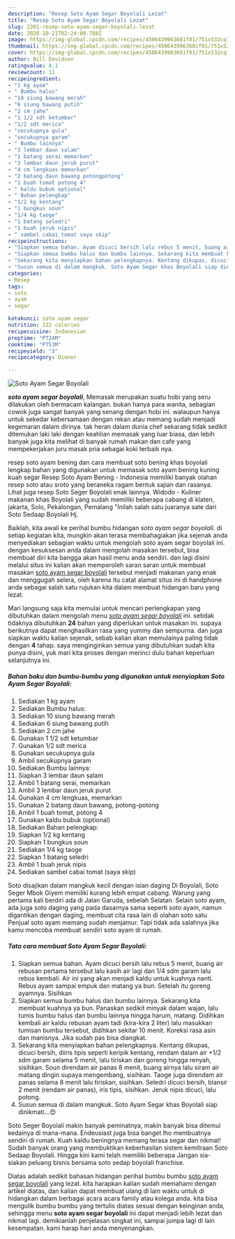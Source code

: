 ```yaml
---
description: "Resep Soto Ayam Segar Boyolali Lezat"
title: "Resep Soto Ayam Segar Boyolali Lezat"
slug: 2201-resep-soto-ayam-segar-boyolali-lezat
date: 2020-10-21T02:24:00.788Z
image: https://img-global.cpcdn.com/recipes/4506439963681f01/751x532cq70/soto-ayam-segar-boyolali-foto-resep-utama.jpg
thumbnail: https://img-global.cpcdn.com/recipes/4506439963681f01/751x532cq70/soto-ayam-segar-boyolali-foto-resep-utama.jpg
cover: https://img-global.cpcdn.com/recipes/4506439963681f01/751x532cq70/soto-ayam-segar-boyolali-foto-resep-utama.jpg
author: Bill Davidson
ratingvalue: 4.1
reviewcount: 11
recipeingredient:
- "1 kg ayam"
- " Bumbu halus"
- "10 siung bawang merah"
- "6 siung bawang putih"
- "2 cm jahe"
- "1 1/2 sdt ketumbar"
- "1/2 sdt merica"
- "secukupnya gula"
- "secukupnya garam"
- " Bumbu lainnya"
- "3 lembar daun salam"
- "1 batang serai memarkan"
- "3 lembar daun jeruk purut"
- "4 cm lengkuas memarkan"
- "2 batang daun bawang potongpotong"
- "1 buah tomat potong 4"
- " kaldu bubuk optional"
- " Bahan pelengkap"
- "1/2 kg kentang"
- "1 bungkus soun"
- "1/4 kg taoge"
- "1 batang seledri"
- "1 buah jeruk nipis"
- " sambel cabai tomat saya skip"
recipeinstructions:
- "Siapkan semua bahan. Ayam dicuci bersih lalu rebus 5 menit, buang air rebusan pertama tersebut lalu kasih air lagi dan 1/4 sdm garam lalu rebus kembali. Air ini yang akan menjadi kaldu untuk kuahnya nanti. Rebus ayam sampai empuk dan matang ya bun. Setelah itu goreng ayamnya. Sisihkan"
- "Siapkan semua bumbu halus dan bumbu lainnya. Sekarang kita membuat kuahnya ya bun. Panaskan sedikit minyak dalam wajan, lalu tumis bumbu halus dan bumbu lainnya hingga harum, matang. Didihkan kembali air kaldu rebusan ayam tadi (kira-kira 2 liter) lalu masukkan tumisan bumbu tersebut, didihkan sekitar 10 menit. Koreksi rasa asin dan manisnya. Jika sudah pas bisa diangkat."
- "Sekarang kita menyiapkan bahan pelengkapnya. Kentang dikupas, dicuci bersih, diiris tipis seperti keripik kentang, rendam dalam air +1/2 sdm garam selama 5 menit, lalu tiriskan dan goreng hingga renyah, sisihkan. Soun direndam air panas 8 menit, buang airnya lalu siram air matang dingin supaya mengembang, sisihkan. Taoge juga direndam air panas selama 8 menit lalu tiriskan, sisihkan. Seledri dicuci bersih, blansir 2 menit (rendam air panas), iris tipis, sisihkan. Jeruk nipis dicuci, lalu potong."
- "Susun semua di dalam mangkuk. Soto Ayam Segar khas Boyolali siap dinikmati...😍"
categories:
- Resep
tags:
- soto
- ayam
- segar

katakunci: soto ayam segar 
nutrition: 222 calories
recipecuisine: Indonesian
preptime: "PT24M"
cooktime: "PT53M"
recipeyield: "3"
recipecategory: Dinner

---
```



![Soto Ayam Segar Boyolali](https://img-global.cpcdn.com/recipes/4506439963681f01/751x532cq70/soto-ayam-segar-boyolali-foto-resep-utama.jpg)

<b><i>soto ayam segar boyolali</i></b>, Memasak merupakan suatu hobi yang seru dilakukan oleh bermacam kalangan. bukan hanya para wanita, sebagian cowok juga sangat banyak yang senang dengan hobi ini. walaupun hanya untuk sekedar kebersamaan dengan rekan atau memang sudah menjadi kegemaran dalam dirinya. tak heran dalam dunia chef sekarang tidak sedikit ditemukan laki laki dengan keahlian memasak yang luar biasa, dan lebih banyak juga kita melihat di banyak rumah makan dan cafe yang mempekerjakan juru masak pria sebagai koki terbaik nya.

resep soto ayam bening dan cara membuat soto bening khas boyolali lengkap bahan yang digunakan untuk memasak soto ayam bening kuning kuah segar Resep Soto Ayam Bening - Indonesia memiliki banyak olahan resep soto atau sroto yang beraneka ragam bentuk sajian dan rasanya. Lihat juga resep Soto Seger Boyolali enak lainnya. Widodo - Kuliner makanan khas Boyolali yang sudah memiliki beberapa cabang di klaten, jakarta, Solo, Pekalongan, Pemalang &#34;Inilah salah satu juaranya sate dari Soto Sedaap Boyolali Hj.

Baiklah, kita awali ke perihal bumbu hidangan <i>soto ayam segar boyolali</i>. di setiap kegiatan kita, mungkin akan terasa membahagiakan jika sejenak anda menyediakan sebagian waktu untuk mengolah soto ayam segar boyolali ini. dengan kesuksesan anda dalam mengolah masakan tersebut, bisa membuat diri kita bangga akan hasil menu anda sendiri. dan lagi disini melalui situs ini kalian akan memperoleh saran saran untuk membuat masakan <u>soto ayam segar boyolali</u> tersebut menjadi makanan yang enak dan menggugah selera, oleh karena itu catat alamat situs ini di handphone anda sebagai salah satu rujukan kita dalam membuat hidangan baru yang lezat.


Mari langsung saja kita memulai untuk mencari perlengkapan yang dibutuhkan dalam mengolah menu <u><i>soto ayam segar boyolali</i></u> ini. setidak tidaknya dibutuhkan <b>24</b> bahan yang diperlukan untuk masakan ini. supaya berikutnya dapat menghasilkan rasa yang yummy dan sempurna. dan juga siapkan waktu kalian sejenak, sebab kalian akan memulainya paling tidak dengan <b>4</b> tahap. saya menginginkan semua yang dibutuhkan sudah kita punya disini, yuk mari kita proses dengan merinci dulu bahan keperluan selanjutnya ini.

<!--inarticleads1-->

##### Bahan baku dan bumbu-bumbu yang digunakan untuk menyiapkan Soto Ayam Segar Boyolali:

1. Sediakan 1 kg ayam
1. Sediakan  Bumbu halus:
1. Sediakan 10 siung bawang merah
1. Sediakan 6 siung bawang putih
1. Sediakan 2 cm jahe
1. Gunakan 1 1/2 sdt ketumbar
1. Gunakan 1/2 sdt merica
1. Gunakan secukupnya gula
1. Ambil secukupnya garam
1. Sediakan  Bumbu lainnya:
1. Siapkan 3 lembar daun salam
1. Ambil 1 batang serai, memarkan
1. Ambil 3 lembar daun jeruk purut
1. Gunakan 4 cm lengkuas, memarkan
1. Gunakan 2 batang daun bawang, potong-potong
1. Ambil 1 buah tomat, potong 4
1. Gunakan  kaldu bubuk (optional)
1. Sediakan  Bahan pelengkap:
1. Siapkan 1/2 kg kentang
1. Siapkan 1 bungkus soun
1. Sediakan 1/4 kg taoge
1. Siapkan 1 batang seledri
1. Ambil 1 buah jeruk nipis
1. Sediakan  sambel cabai tomat (saya skip)


Soto disajikan dalam mangkuk kecil dengan isian daging Di Boyolali, Soto Seger Mbok Giyem memiliki kurang lebih empat cabang. Warung yang pertama kali berdiri ada di Jalan Garuda, sebelah Selatan. Selain soto ayam, ada juga soto daging yang pada dasarnya sama seperti soto ayam, namun digantikan dengan daging, membuat cita rasa lain di olahan soto satu Penjual soto ayam memang sudah menjamur. Tapi tidak ada salahnya jika kamu mencoba membuat sendiri soto ayam di rumah. 

<!--inarticleads2-->

##### Tata cara membuat Soto Ayam Segar Boyolali:

1. Siapkan semua bahan. Ayam dicuci bersih lalu rebus 5 menit, buang air rebusan pertama tersebut lalu kasih air lagi dan 1/4 sdm garam lalu rebus kembali. Air ini yang akan menjadi kaldu untuk kuahnya nanti. Rebus ayam sampai empuk dan matang ya bun. Setelah itu goreng ayamnya. Sisihkan
1. Siapkan semua bumbu halus dan bumbu lainnya. Sekarang kita membuat kuahnya ya bun. Panaskan sedikit minyak dalam wajan, lalu tumis bumbu halus dan bumbu lainnya hingga harum, matang. Didihkan kembali air kaldu rebusan ayam tadi (kira-kira 2 liter) lalu masukkan tumisan bumbu tersebut, didihkan sekitar 10 menit. Koreksi rasa asin dan manisnya. Jika sudah pas bisa diangkat.
1. Sekarang kita menyiapkan bahan pelengkapnya. Kentang dikupas, dicuci bersih, diiris tipis seperti keripik kentang, rendam dalam air +1/2 sdm garam selama 5 menit, lalu tiriskan dan goreng hingga renyah, sisihkan. Soun direndam air panas 8 menit, buang airnya lalu siram air matang dingin supaya mengembang, sisihkan. Taoge juga direndam air panas selama 8 menit lalu tiriskan, sisihkan. Seledri dicuci bersih, blansir 2 menit (rendam air panas), iris tipis, sisihkan. Jeruk nipis dicuci, lalu potong.
1. Susun semua di dalam mangkuk. Soto Ayam Segar khas Boyolali siap dinikmati...😍


Soto Seger Boyolali makin banyak peminatnya, makin banyak bisa ditemui kedainya di mana-mana. Endeusiast juga bisa banget lho membuatnya sendiri di rumah. Kuah kaldu beningnya memang terasa segar dan nikmat! Sudah banyak orang yang membuktikan keberhasilan sistem kemitraan Soto Sedaap Boyolali. Hingga kini kami telah memiliki beberapa Jangan sia-siakan peluang bisnis bersama soto sedap boyolali franchise. 

Diatas adalah sedikit bahasan hidangan perihal bumbu bumbu <u>soto ayam segar boyolali</u> yang lezat. kita harapkan kalian sudah memahami dengan artikel diatas, dan kalian dapat membuat ulang di lain waktu untuk di hidangkan dalam berbagai acara acara family atau kolega anda. kita bisa mengulik bumbu bumbu yang tertulis diatas sesuai dengan keinginan anda, sehingga menu <b>soto ayam segar boyolali</b> ini dapat menjadi lebih lezat dan nikmat lagi. demikianlah penjelasan singkat ini, sampai jumpa lagi di lain kesempatan. kami harap hari anda menyenangkan.

